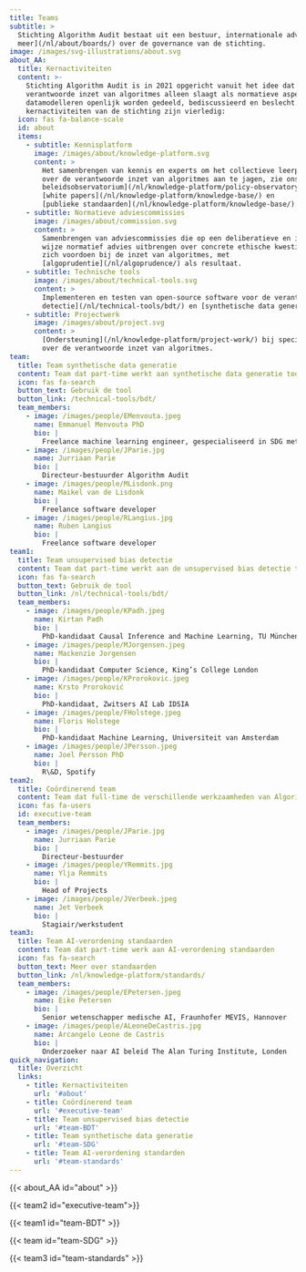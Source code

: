 ```yaml
---
title: Teams
subtitle: >
  Stichting Algorithm Audit bestaat uit een bestuur, internationale adviseurs, Raad van Advies en verschillende projectteams. [Lees
  meer](/nl/about/boards/) over de governance van de stichting.
image: /images/svg-illustrations/about.svg
about_AA:
  title: Kernactiviteiten
  content: >-
    Stichting Algorithm Audit is in 2021 opgericht vanuit het idee dat de
    verantwoorde inzet van algoritmes alleen slaagt als normatieve aspecten van
    datamodelleren openlijk worden gedeeld, bediscussieerd en beslecht. De
    kernactiviteiten van de stichting zijn vierledig:
  icon: fas fa-balance-scale
  id: about
  items:
    - subtitle: Kennisplatform
      image: /images/about/knowledge-platform.svg
      content: >
        Het samenbrengen van kennis en experts om het collectieve leerproces
        over de verantwoorde inzet van algoritmes aan te jagen, zie ons [AI
        beleidsobservatorium](/nl/knowledge-platform/policy-observatory/),
        [white papers](/nl/knowledge-platform/knowledge-base/) en
        [publieke standaarden](/nl/knowledge-platform/knowledge-base/).
    - subtitle: Normatieve adviescommissies
      image: /images/about/commission.svg
      content: >
        Samenbrengen van adviescommissies die op een deliberatieve en inclusieve
        wijze normatief advies uitbrengen over concrete ethische kwesties die
        zich voordoen bij de inzet van algoritmes, met
        [algoprudentie](/nl/algoprudence/) als resultaat.
    - subtitle: Technische tools
      image: /images/about/technical-tools.svg
      content: >
        Implementeren en testen van open-source software voor de verantwoorde inzet van algoritmes en AI, o.a. [unsupervised bias
        detectie](/nl/technical-tools/bdt/) en [synthetische data generatie](/nl/technical-tools/sdg/).
    - subtitle: Projectwerk
      image: /images/about/project.svg
      content: >
        [Ondersteuning](/nl/knowledge-platform/project-work/) bij specifieke vragen vanuit de publieke en private sector
        over de verantwoorde inzet van algoritmes.
team:
  title: Team synthetische data generatie
  content: Team dat part-time werkt aan synthetische data generatie tool
  icon: fas fa-search
  button_text: Gebruik de tool
  button_link: /technical-tools/bdt/
  team_members:
    - image: /images/people/EMenvouta.jpeg
      name: Emmanuel Menvouta PhD
      bio: |
        Freelance machine learning engineer, gespecialiseerd in SDG methodologie
    - image: /images/people/JParie.jpg
      name: Jurriaan Parie
      bio: |
        Directeur-bestuurder Algorithm Audit
    - image: /images/people/MLisdonk.png
      name: Maikel van de Lisdonk
      bio: |
        Freelance software developer
    - image: /images/people/RLangius.jpg
      name: Ruben Langius
      bio: |
        Freelance software developer
team1:
  title: Team unsupervised bias detectie
  content: Team dat part-time werkt aan de unsupervised bias detectie tool
  icon: fas fa-search
  button_text: Gebruik de tool
  button_link: /nl/technical-tools/bdt/
  team_members:
    - image: /images/people/KPadh.jpeg
      name: Kirtan Padh
      bio: |
        PhD-kandidaat Causal Inference and Machine Learning, TU München
    - image: /images/people/MJorgensen.jpeg
      name: Mackenzie Jorgensen
      bio: |
        PhD-kandidaat Computer Science, King’s College London
    - image: /images/people/KProrokovic.jpeg
      name: Krsto Proroković
      bio: |
        PhD-kandidaat, Zwitsers AI Lab IDSIA
    - image: /images/people/FHolstege.jpeg
      name: Floris Holstege
      bio: |
        PhD-kandidaat Machine Learning, Universiteit van Amsterdam
    - image: /images/people/JPersson.jpeg
      name: Joel Persson PhD
      bio: |
        R\&D, Spotify
team2:
  title: Coördinerend team
  content: Team dat full-time de verschillende werkzaamheden van Algorithm Audit coördineert.
  icon: fas fa-users
  id: executive-team
  team_members:
    - image: /images/people/JParie.jpg
      name: Jurriaan Parie
      bio: |
        Directeur-bestuurder
    - image: /images/people/YRemmits.jpg
      name: Ylja Remmits
      bio: |
        Head of Projects
    - image: /images/people/JVerbeek.jpeg
      name: Jet Verbeek
      bio: |
        Stagiair/werkstudent
team3:
  title: Team AI-verordening standaarden
  content: Team dat part-time werk aan AI-verordening standaarden
  icon: fas fa-search
  button_text: Meer over standaarden
  button_link: /nl/knowledge-platform/standards/
  team_members:
    - image: /images/people/EPetersen.jpeg
      name: Eike Petersen
      bio: |
        Senior wetenschapper medische AI, Fraunhofer MEVIS, Hannover
    - image: /images/people/ALeoneDeCastris.jpg
      name: Arcangelo Leone de Castris
      bio: |
        Onderzoeker naar AI beleid The Alan Turing Institute, Londen
quick_navigation:
  title: Overzicht
  links:
    - title: Kernactiviteiten
      url: '#about'
    - title: Coördinerend team
      url: '#executive-team'
    - title: Team unsupervised bias detectie
      url: '#team-BDT'
    - title: Team synthetische data generatie
      url: '#team-SDG'
    - title: Team AI-verordening standarden
      url: '#team-standards'
---
```


{{< about_AA id="about" >}}

{{< team2 id="executive-team">}}

{{< team1 id="team-BDT" >}}

{{< team id="team-SDG" >}}

{{< team3 id="team-standards" >}}